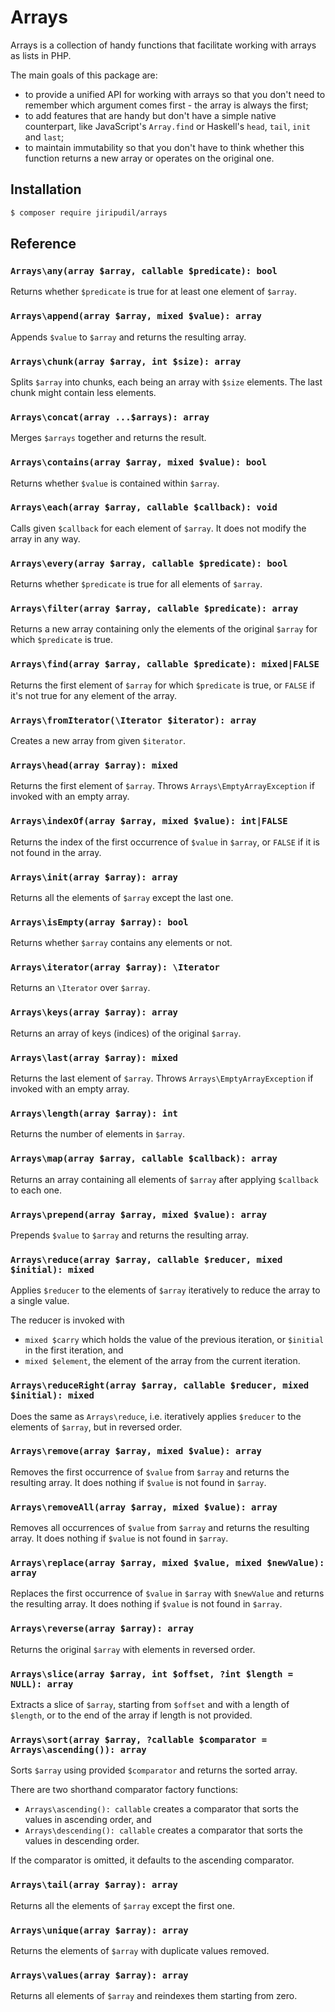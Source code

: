 # Arrays

Arrays is a collection of handy functions that facilitate working with arrays as lists in PHP.

The main goals of this package are:

- to provide a unified API for working with arrays so that you don't need to remember which argument comes first - the array is always the first;
- to add features that are handy but don't have a simple native counterpart, like JavaScript's `Array.find` or Haskell's `head`, `tail`, `init` and `last`;
- to maintain immutability so that you don't have to think whether this function returns a new array or operates on the original one.


## Installation

```sh
$ composer require jiripudil/arrays
```


## Reference

### `Arrays\any(array $array, callable $predicate): bool`

Returns whether `$predicate` is true for at least one element of `$array`.


### `Arrays\append(array $array, mixed $value): array`

Appends `$value` to `$array` and returns the resulting array.


### `Arrays\chunk(array $array, int $size): array`

Splits `$array` into chunks, each being an array with `$size` elements. The last chunk might contain less elements.


### `Arrays\concat(array ...$arrays): array`

Merges `$arrays` together and returns the result.


### `Arrays\contains(array $array, mixed $value): bool`

Returns whether `$value` is contained within `$array`.


### `Arrays\each(array $array, callable $callback): void`

Calls given `$callback` for each element of `$array`. It does not modify the array in any way.


### `Arrays\every(array $array, callable $predicate): bool`

Returns whether `$predicate` is true for all elements of `$array`.


### `Arrays\filter(array $array, callable $predicate): array`

Returns a new array containing only the elements of the original `$array` for which `$predicate` is true.


### `Arrays\find(array $array, callable $predicate): mixed|FALSE`

Returns the first element of `$array` for which `$predicate` is true, or `FALSE` if it's not true for any element of the array.


### `Arrays\fromIterator(\Iterator $iterator): array`

Creates a new array from given `$iterator`.


### `Arrays\head(array $array): mixed`

Returns the first element of `$array`. Throws `Arrays\EmptyArrayException` if invoked with an empty array.


### `Arrays\indexOf(array $array, mixed $value): int|FALSE`

Returns the index of the first occurrence of `$value` in `$array`, or `FALSE` if it is not found in the array.


### `Arrays\init(array $array): array`

Returns all the elements of `$array` except the last one.


### `Arrays\isEmpty(array $array): bool`

Returns whether `$array` contains any elements or not.


### `Arrays\iterator(array $array): \Iterator`

Returns an `\Iterator` over `$array`.


### `Arrays\keys(array $array): array`

Returns an array of keys (indices) of the original `$array`.


### `Arrays\last(array $array): mixed`

Returns the last element of `$array`. Throws `Arrays\EmptyArrayException` if invoked with an empty array.


### `Arrays\length(array $array): int`

Returns the number of elements in `$array`.


### `Arrays\map(array $array, callable $callback): array`

Returns an array containing all elements of `$array` after applying `$callback` to each one.


### `Arrays\prepend(array $array, mixed $value): array`

Prepends `$value` to `$array` and returns the resulting array.


### `Arrays\reduce(array $array, callable $reducer, mixed $initial): mixed`

Applies `$reducer` to the elements of `$array` iteratively to reduce the array to a single value.

The reducer is invoked with

- `mixed $carry` which holds the value of the previous iteration, or `$initial` in the first iteration, and
- `mixed $element`, the element of the array from the current iteration.


### `Arrays\reduceRight(array $array, callable $reducer, mixed $initial): mixed`

Does the same as `Arrays\reduce`, i.e. iteratively applies `$reducer` to the elements of `$array`, but in reversed order.


### `Arrays\remove(array $array, mixed $value): array`

Removes the first occurrence of `$value` from `$array` and returns the resulting array. It does nothing if `$value` is not found in `$array`.


### `Arrays\removeAll(array $array, mixed $value): array`

Removes all occurrences of `$value` from `$array` and returns the resulting array. It does nothing if `$value` is not found in `$array`.


### `Arrays\replace(array $array, mixed $value, mixed $newValue): array`

Replaces the first occurrence of `$value` in `$array` with `$newValue` and returns the resulting array. It does nothing if `$value` is not found in `$array`.


### `Arrays\reverse(array $array): array`

Returns the original `$array` with elements in reversed order.


### `Arrays\slice(array $array, int $offset, ?int $length = NULL): array`

Extracts a slice of `$array`, starting from `$offset` and with a length of `$length`, or to the end of the array if length is not provided.


### `Arrays\sort(array $array, ?callable $comparator = Arrays\ascending()): array`

Sorts `$array` using provided `$comparator` and returns the sorted array.

There are two shorthand comparator factory functions:

- `Arrays\ascending(): callable` creates a comparator that sorts the values in ascending order, and
- `Arrays\descending(): callable` creates a comparator that sorts the values in descending order.

If the comparator is omitted, it defaults to the ascending comparator.


### `Arrays\tail(array $array): array`

Returns all the elements of `$array` except the first one.


### `Arrays\unique(array $array): array`

Returns the elements of `$array` with duplicate values removed.


### `Arrays\values(array $array): array`

Returns all elements of `$array` and reindexes them starting from zero.
